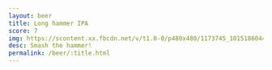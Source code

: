 ```yaml
---
layout: beer
title: Long hammer IPA
score: 7
img: https://scontent.xx.fbcdn.net/v/t1.0-0/p480x480/1173745_10151860442463745_736142328_n.jpg?oh=10b9b70a0e8e69e7b0591aea7e7eb2c8&oe=58D20374
desc: Smash the hammer!
permalink: /beer/:title.html
---
```

